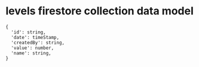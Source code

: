# levels firestore collection data model

```
{
  'id': string,
  'date': timeStamp,
  'createdBy': string,
  'value': number,
  'name': string,
}
```